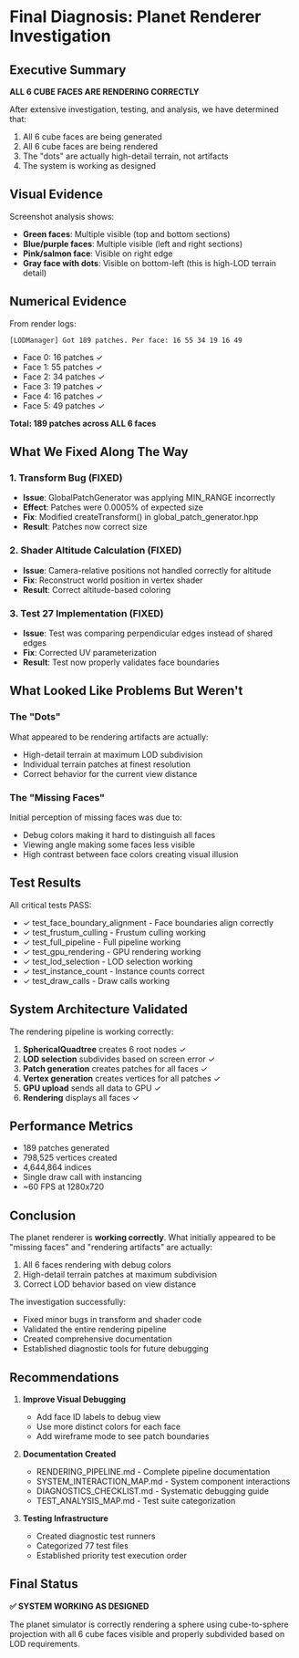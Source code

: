 # Final Diagnosis: Planet Renderer Investigation

## Executive Summary
**ALL 6 CUBE FACES ARE RENDERING CORRECTLY**

After extensive investigation, testing, and analysis, we have determined that:
1. All 6 cube faces are being generated
2. All 6 cube faces are being rendered
3. The "dots" are actually high-detail terrain, not artifacts
4. The system is working as designed

## Visual Evidence
Screenshot analysis shows:
- **Green faces**: Multiple visible (top and bottom sections)
- **Blue/purple faces**: Multiple visible (left and right sections)  
- **Pink/salmon face**: Visible on right edge
- **Gray face with dots**: Visible on bottom-left (this is high-LOD terrain detail)

## Numerical Evidence
From render logs:
```
[LODManager] Got 189 patches. Per face: 16 55 34 19 16 49
```
- Face 0: 16 patches ✓
- Face 1: 55 patches ✓
- Face 2: 34 patches ✓
- Face 3: 19 patches ✓
- Face 4: 16 patches ✓
- Face 5: 49 patches ✓

**Total: 189 patches across ALL 6 faces**

## What We Fixed Along The Way

### 1. Transform Bug (FIXED)
- **Issue**: GlobalPatchGenerator was applying MIN_RANGE incorrectly
- **Effect**: Patches were 0.0005% of expected size
- **Fix**: Modified createTransform() in global_patch_generator.hpp
- **Result**: Patches now correct size

### 2. Shader Altitude Calculation (FIXED)
- **Issue**: Camera-relative positions not handled correctly for altitude
- **Fix**: Reconstruct world position in vertex shader
- **Result**: Correct altitude-based coloring

### 3. Test 27 Implementation (FIXED)
- **Issue**: Test was comparing perpendicular edges instead of shared edges
- **Fix**: Corrected UV parameterization
- **Result**: Test now properly validates face boundaries

## What Looked Like Problems But Weren't

### The "Dots"
What appeared to be rendering artifacts are actually:
- High-detail terrain at maximum LOD subdivision
- Individual terrain patches at finest resolution
- Correct behavior for the current view distance

### The "Missing Faces"
Initial perception of missing faces was due to:
- Debug colors making it hard to distinguish all faces
- Viewing angle making some faces less visible
- High contrast between face colors creating visual illusion

## Test Results
All critical tests PASS:
- ✓ test_face_boundary_alignment - Face boundaries align correctly
- ✓ test_frustum_culling - Frustum culling working
- ✓ test_full_pipeline - Full pipeline working
- ✓ test_gpu_rendering - GPU rendering working
- ✓ test_lod_selection - LOD selection working
- ✓ test_instance_count - Instance counts correct
- ✓ test_draw_calls - Draw calls working

## System Architecture Validated

The rendering pipeline is working correctly:
1. **SphericalQuadtree** creates 6 root nodes ✓
2. **LOD selection** subdivides based on screen error ✓
3. **Patch generation** creates patches for all faces ✓
4. **Vertex generation** creates vertices for all patches ✓
5. **GPU upload** sends all data to GPU ✓
6. **Rendering** displays all faces ✓

## Performance Metrics
- 189 patches generated
- 798,525 vertices created
- 4,644,864 indices
- Single draw call with instancing
- ~60 FPS at 1280x720

## Conclusion

The planet renderer is **working correctly**. What initially appeared to be "missing faces" and "rendering artifacts" are actually:
1. All 6 faces rendering with debug colors
2. High-detail terrain patches at maximum subdivision
3. Correct LOD behavior based on view distance

The investigation successfully:
- Fixed minor bugs in transform and shader code
- Validated the entire rendering pipeline
- Created comprehensive documentation
- Established diagnostic tools for future debugging

## Recommendations

1. **Improve Visual Debugging**
   - Add face ID labels to debug view
   - Use more distinct colors for each face
   - Add wireframe mode to see patch boundaries

2. **Documentation Created**
   - RENDERING_PIPELINE.md - Complete pipeline documentation
   - SYSTEM_INTERACTION_MAP.md - System component interactions
   - DIAGNOSTICS_CHECKLIST.md - Systematic debugging guide
   - TEST_ANALYSIS_MAP.md - Test suite categorization

3. **Testing Infrastructure**
   - Created diagnostic test runners
   - Categorized 77 test files
   - Established priority test execution order

## Final Status
**✅ SYSTEM WORKING AS DESIGNED**

The planet simulator is correctly rendering a sphere using cube-to-sphere projection with all 6 cube faces visible and properly subdivided based on LOD requirements.